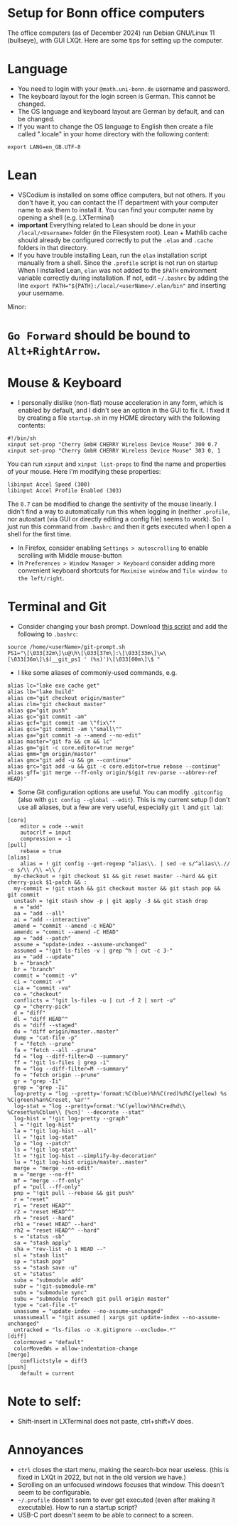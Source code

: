 # Setup for Bonn office computers

The office computers (as of December 2024) run Debian GNU/Linux 11 (bullseye), with GUI LXQt.
Here are some tips for setting up the computer.

# Language

* You need to login with your `@math.uni-bonn.de` username and password.
* The keyboard layout for the login screen is German. This cannot be changed. 
* The OS language and keyboard layout are German by default, and can be changed. 
* If you want to change the OS language to English then create a file called ".locale" in your home directory with the following content:
```
export LANG=en_GB.UTF-8
```

# Lean

* VSCodium is installed on some office computers, but not others. If you don't have it, you can contact the IT department with your computer name to ask them to install it. You can find your computer name by opening a shell (e.g. LXTerminal) 
* **important** Everything related to Lean should be done in your `/local/<Username>` folder (in the Filesystem root). Lean + Mathlib cache should already be configured correctly to put the `.elan` and `.cache` folders in that directory.
* If you have trouble installing Lean, run the `elan` installation script manually from a shell. Since the `.profile` script is not run on startup 
When I installed Lean, `elan` was not added to the `$PATH` environment variable correctly during installation. 
If not, edit `~/.bashrc` by adding the line `export PATH="${PATH}:/local/<userName>/.elan/bin"` and inserting your username.

Minor:
# `Go Forward` should be bound to `Alt+RightArrow`.

# Mouse & Keyboard

* I personally dislike (non-flat) mouse acceleration in any form, which is enabled by default, and I didn't see an option in the GUI to fix it.
I fixed it by creating a file `startup.sh` in my HOME directory with the following contents:
```
#!/bin/sh
xinput set-prop "Cherry GmbH CHERRY Wireless Device Mouse" 300 0.7
xinput set-prop "Cherry GmbH CHERRY Wireless Device Mouse" 303 0, 1
```
You can run `xinput` and `xinput list-props` to find the name and properties of your mouse. Here I'm modifying these properties:
```
libinput Accel Speed (300)
libinput Accel Profile Enabled (303)
```
The `0.7` can be modified to change the sentivity of the mouse linearly.
I didn't find a way to automatically run this when logging in (neither `.profile`, nor autostart (via GUI or directly editing a config file) seems to work). So I just run this command from `.bashrc` and then it gets executed when I open a shell for the first time.

* In Firefox, consider enabling `Settings > autoscrolling` to enable scrolling with Middle mouse-button
* In `Preferences > Window Manager > Keyboard` consider adding more convenient keyboard shortcuts for `Maximise window` and `Tile window to the left/right`.

# Terminal and Git

* Consider changing your bash prompt. Download [this script](https://github.com/git/git/blob/master/contrib/completion/git-prompt.sh) and add the following to `.bashrc`:
```
source /home/<userName>/git-prompt.sh
PS1="\[\033[32m\]\u@\h\[\033[37m\]:\[\033[33m\]\w\[\033[36m\]\$(__git_ps1 ' (%s)')\[\033[00m\]\$ "
```
* I like some aliases of commonly-used commands, e.g.
```
alias lc="lake exe cache get"
alias lb="lake build"
alias cm="git checkout origin/master"
alias clm="git checkout master"
alias gp="git push"
alias gc="git commit -am"
alias gcf="git commit -am \"fix\""
alias gcs="git commit -am \"small\""
alias ga="git commit -a --amend --no-edit"
alias master="git fa && cm && lc"
alias gm="git -c core.editor=true merge"
alias gmm="gm origin/master"
alias gmc="git add -u && gm --continue"
alias grc="git add -u && git -c core.editor=true rebase --continue"
alias gff='git merge --ff-only origin/$(git rev-parse --abbrev-ref HEAD)'
```
* Some Git configuration options are useful. You can modify `.gitconfig` (also with `git config --global --edit`). This is my current setup (I don't use all aliases, but a few are very useful, especially `git l` and `git la`):
```
[core]
	editor = code --wait
	autocrlf = input
	compression = -1
[pull]
	rebase = true
[alias]
	alias = ! git config --get-regexp ^alias\\. | sed -e s/^alias\\.// -e s/\\ /\\ =\\ /
  my-checkout = !git checkout $1 && git reset master --hard && git cherry-pick $1-patch && :
  my-commit = !git stash && git checkout master && git stash pop && git commit
  unstash = !git stash show -p | git apply -3 && git stash drop
  a = "add"
  aa = "add --all"
  ai = "add --interactive"
  amend = "commit --amend -c HEAD"
  amendc = "commit --amend -C HEAD"
  ap = "add --patch"
  assume = "update-index --assume-unchanged"
  assumed = "!git ls-files -v | grep ^h | cut -c 3-"
  au = "add --update"
  b = "branch"
  br = "branch"
  commit = "commit -v"
  ci = "commit -v"
  cia = "commit -va"
  co = "checkout"
  conflicts = "!git ls-files -u | cut -f 2 | sort -u"
  cp = "cherry-pick"
  d = "diff"
  dl = "diff HEAD^"
  ds = "diff --staged"
  du = "diff origin/master..master"
  dump = "cat-file -p"
  f = "fetch --prune"
  fa = "fetch --all --prune"
  fd = "log --diff-filter=D --summary"
  ff = "!git ls-files | grep -i"
  fm = "log --diff-filter=M --summary"
  fo = "fetch origin --prune"
  gr = "grep -Ii"
  grep = "grep -Ii"
  log-pretty = "log --pretty='format:%C(blue)%h%C(red)%d%C(yellow) %s %C(green)%an%Creset, %ar'"
  log-stat = "log --pretty=format:'%C(yellow)%h%Cred%d\\ %Creset%s%Cblue\\ [%cn]' --decorate --stat"
  log-hist = "!git log-pretty --graph"
  l = "!git log-hist"
  la = "!git log-hist --all"
  ll = "!git log-stat"
  lp = "log --patch"
  ls = "!git log-stat"
  lt = "!git log-hist --simplify-by-decoration"
  lu = "!git log-hist origin/master..master"
  merge = "merge --no-edit"
  m = "merge --no-ff"
  mf = "merge --ff-only"
  pf = "pull --ff-only"
  pnp = "!git pull --rebase && git push"
  r = "reset"
  r1 = "reset HEAD^"
  r2 = "reset HEAD^^"
  rh = "reset --hard"
  rh1 = "reset HEAD^ --hard"
  rh2 = "reset HEAD^^ --hard"
  s = "status -sb"
  sa = "stash apply"
  sha = "rev-list -n 1 HEAD --"
  sl = "stash list"
  sp = "stash pop"
  ss = "stash save -u"
  st = "status"
  suba = "submodule add"
  subr = "!git-submodule-rm"
  subs = "submodule sync"
  subu = "submodule foreach git pull origin master"
  type = "cat-file -t"
  unassume = "update-index --no-assume-unchanged"
  unassumeall = "!git assumed | xargs git update-index --no-assume-unchanged"
  untracked = "ls-files -o -X.gitignore --exclude=.*"
[diff]
  colormoved = "default"
  colorMovedWs = allow-indentation-change
[merge]
	conflictstyle = diff3
[push]
	default = current
```

# Note to self:
* Shift-insert in LXTerminal does not paste, ctrl+shift+V does.

# Annoyances
* `ctrl` closes the start menu, making the search-box near useless. (this is fixed in LXQt in 2022, but not in the old version we have.)
* Scrolling on an unfocused windows focuses that window. This doesn't seem to be configurable.
* `~/.profile` doesn't seem to ever get executed (even after making it executable). How to run a startup script?
* USB-C port doesn't seem to be able to connect to a screen.